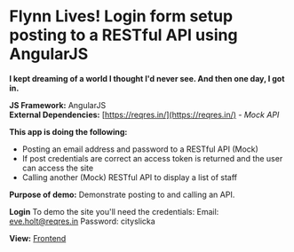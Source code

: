 # Flynn Lives! Login form setup posting to a RESTful API using AngularJS

**I kept dreaming of a world I thought I'd never see. And then one day, I got in.**

**JS Framework:** AngularJS<br>
**External Dependencies:** [https://reqres.in/](https://reqres.in/) *- Mock API*

**This app is doing the following:**

- Posting an email address and password to a RESTful API (Mock)
- If post credentials are correct an access token is returned and the user can access the site
- Calling another (Mock) RESTful API to display a list of staff


**Purpose of demo:** Demonstrate posting to and calling an API.

**Login**
To demo the site you'll need the credentials:
Email: eve.holt@reqres.in
Password: cityslicka

**View:** [Frontend](https://encom-login.netlify.app/ "See the front end in action")
